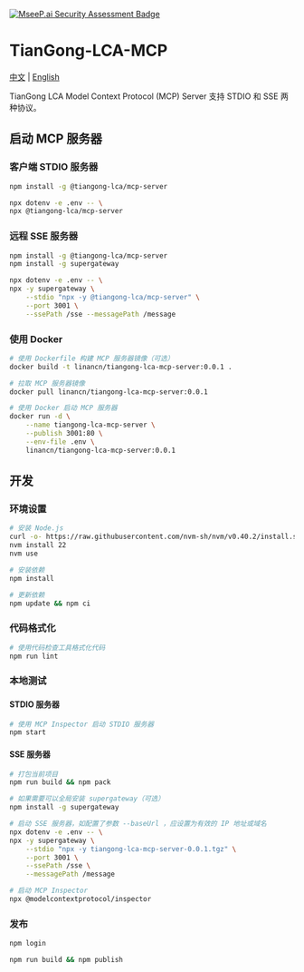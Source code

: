 [![MseeP.ai Security Assessment Badge](https://mseep.net/pr/linancn-tiangong-lca-mcp-badge.png)](https://mseep.ai/app/linancn-tiangong-lca-mcp)

# TianGong-LCA-MCP

[中文](./README.md) | [English](./README_EN.md)

TianGong LCA Model Context Protocol (MCP) Server 支持 STDIO 和 SSE 两种协议。

## 启动 MCP 服务器

### 客户端 STDIO 服务器

```bash
npm install -g @tiangong-lca/mcp-server

npx dotenv -e .env -- \
npx @tiangong-lca/mcp-server
```

### 远程 SSE 服务器

```bash
npm install -g @tiangong-lca/mcp-server
npm install -g supergateway

npx dotenv -e .env -- \
npx -y supergateway \
    --stdio "npx -y @tiangong-lca/mcp-server" \
    --port 3001 \
    --ssePath /sse --messagePath /message
```

### 使用 Docker

```bash
# 使用 Dockerfile 构建 MCP 服务器镜像（可选）
docker build -t linancn/tiangong-lca-mcp-server:0.0.1 .

# 拉取 MCP 服务器镜像
docker pull linancn/tiangong-lca-mcp-server:0.0.1

# 使用 Docker 启动 MCP 服务器
docker run -d \
    --name tiangong-lca-mcp-server \
    --publish 3001:80 \
    --env-file .env \
    linancn/tiangong-lca-mcp-server:0.0.1
```

## 开发

### 环境设置

```bash
# 安装 Node.js
curl -o- https://raw.githubusercontent.com/nvm-sh/nvm/v0.40.2/install.sh | bash
nvm install 22
nvm use

# 安装依赖
npm install

# 更新依赖
npm update && npm ci
```

### 代码格式化

```bash
# 使用代码检查工具格式化代码
npm run lint
```

### 本地测试

#### STDIO 服务器

```bash
# 使用 MCP Inspector 启动 STDIO 服务器
npm start
```

#### SSE 服务器

```bash
# 打包当前项目
npm run build && npm pack

# 如果需要可以全局安装 supergateway（可选）
npm install -g supergateway

# 启动 SSE 服务器，如配置了参数 --baseUrl ，应设置为有效的 IP 地址或域名
npx dotenv -e .env -- \
npx -y supergateway \
    --stdio "npx -y tiangong-lca-mcp-server-0.0.1.tgz" \
    --port 3001 \
    --ssePath /sse \
    --messagePath /message

# 启动 MCP Inspector
npx @modelcontextprotocol/inspector
```

### 发布

```bash
npm login

npm run build && npm publish
```
